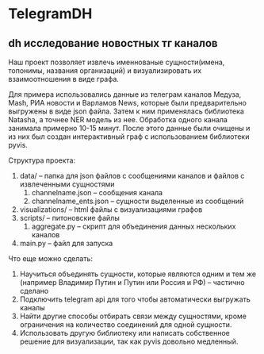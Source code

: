 # TelegramDH
## dh исследование новостных тг каналов


Наш проект позволяет извлечь именнованые сущности(имена, топонимы, названия организаций) и визуализировать их взаимоотношения в виде графа.

Для примера использовались данные из телеграм каналов Медуза, Mash, РИА новости и Варламов News, которые были предварительно выгружены в виде json файла. Затем к ним применялась библиотека Natasha, а точнее NER модель из нее.
Обработка одного канала занимала примерно 10-15 минут. После этого данные были очищены и из них был создан интерактивный граф с использованием библиотеки pyvis.

Структура проекта:
1. data/ – папка для json файлов с сообщениями каналов и файлов с извлеченными сущностями
    1. channelname.json – сообщения канала
    2. channelname_ents.json – сущности выделенные из сообщений
2. visualizations/ – html файлы с визуализациями графов
3. scripts/ – питоновские файлы
    1. aggregate.py – скрипт для объединения данных нескольких каналов
4. main.py – файл для запуска

Что еще можно сделать:
1. Научиться объединять сущности, которые являются одним и тем же (например Владимир Путин и Путин или Россия и РФ) – частично сделано
2. Подключить telegram api для того чтобы автоматически выгружать каналы
3. Найти другие способы отбирать связи между сущностями, кроме ограничения на количество соединений для одной сущности.
4. Использовать другую библиотеку или написать собственное решение для визуализации, так как pyvis довольно медленный.
